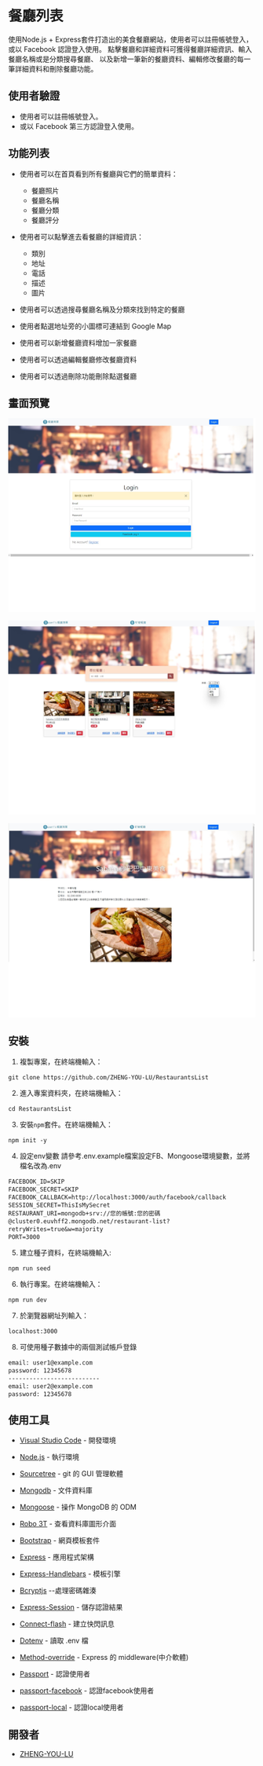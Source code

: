 # 餐廳列表

使用Node.js + Express套件打造出的美食餐廳網站，使用者可以註冊帳號登入，或以 Facebook 認證登入使用。
點擊餐廳和詳細資料可獲得餐廳詳細資訊、輸入餐廳名稱或是分類搜尋餐廳、
以及新增一筆新的餐廳資料、編輯修改餐廳的每一筆詳細資料和刪除餐廳功能。

## 使用者驗證

- 使用者可以註冊帳號登入。
- 或以 Facebook 第三方認證登入使用。

## 功能列表

- 使用者可以在首頁看到所有餐廳與它們的簡單資料：
  - 餐廳照片
  - 餐廳名稱
  - 餐廳分類
  - 餐廳評分

- 使用者可以點擊進去看餐廳的詳細資訊：
  - 類別
  - 地址
  - 電話
  - 描述
  - 圖片

- 使用者可以透過搜尋餐廳名稱及分類來找到特定的餐廳

- 使用者點選地址旁的小圖標<i class="fas fa-location-arrow pr-2 fa-xs"></i>可連結到 Google Map

- 使用者可以新增餐廳資料增加一家餐廳

- 使用者可以透過編輯餐廳修改餐廳資料

- 使用者可以透過刪除功能刪除點選餐廳

## 畫面預覽

![index](/images/8.jpg)

![index2](/images/9.jpg)

![show](/images/10.jpg)

## 安裝
1. 複製專案，在終端機輸入：
```
git clone https://github.com/ZHENG-YOU-LU/RestaurantsList
```
2. 進入專案資料夾，在終端機輸入：
```
cd RestaurantsList
```
3. 安裝`npm`套件。在終端機輸入：
```
npm init -y
```
4. 設定env變數 請參考.env.example檔案設定FB、Mongoose環境變數，並將檔名改為.env
```
FACEBOOK_ID=SKIP
FACEBOOK_SECRET=SKIP
FACEBOOK_CALLBACK=http://localhost:3000/auth/facebook/callback
SESSION_SECRET=ThisIsMySecret
RESTAURANT_URI=mongodb+srv://您的帳號:您的密碼@cluster0.euvhff2.mongodb.net/restaurant-list?retryWrites=true&w=majority
PORT=3000
```
5. 建立種子資料，在終端機輸入:
```
npm run seed
```
6. 執行專案。在終端機輸入：
```
npm run dev
```
7. 於瀏覽器網址列輸入：
```
localhost:3000
```
8. 可使用種子數據中的兩個測試帳戶登錄
```
email: user1@example.com
password: 12345678
--------------------------
email: user2@example.com
password: 12345678
```

## 使用工具

- [Visual Studio Code](https://visualstudio.microsoft.com/zh-hant/) - 開發環境
- [Node.js](https://www.casper.tw/development/2022/01/10/install-nvm/) - 執行環境
- [Sourcetree](https://www.sourcetreeapp.com/) - git 的 GUI 管理軟體

- [Mongodb](https://account.mongodb.com/) - 文件資料庫
- [Mongoose](https://mongoosejs.com/) - 操作 MongoDB 的 ODM
- [Robo 3T](https://blog.robomongo.org/studio3t-free/) - 查看資料庫圖形介面

- [Bootstrap](https://getbootstrap.com/docs/5.0/getting-started/introduction/) - 網頁模板套件
- [Express](https://www.npmjs.com/package/express) - 應用程式架構
- [Express-Handlebars](https://www.npmjs.com/package/express-handlebars) - 模板引擎
- [Bcryptjs](https://www.npmjs.com/package/bcryptjs) --處理密碼雜湊
- [Express-Session](https://www.npmjs.com/package/express-session/v/1.17.1) - 儲存認證結果
- [Connect-flash](https://www.npmjs.com/package/connect-flash) - 建立快閃訊息
- [Dotenv](https://www.npmjs.com/package/dotenv) - 讀取 .env 檔
- [Method-override](https://www.npmjs.com/package/method-override) - Express 的 middleware(中介軟體)
- [Passport](https://www.npmjs.com/package/passport) - 認證使用者
- [passport-facebook](http://www.passportjs.org/packages/passport-facebook/) - 認證facebook使用者
- [passport-local](http://www.passportjs.org/packages/passport-local/) - 認證local使用者


## 開發者

- [ZHENG-YOU-LU](https://github.com/ZHENG-YOU-LU)